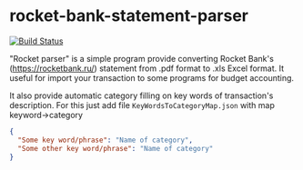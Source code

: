 # rocket-bank-statement-parser

[![Build Status](https://travis-ci.org/MAXbrainRUS/rocket-bank-statement-parser.svg?branch=master)](https://travis-ci.org/MAXbrainRUS/rocket-bank-statement-parser)

"Rocket parser" is a simple program provide converting Rocket Bank's (https://rocketbank.ru/) statement from .pdf format to .xls Excel format.
It useful for import your transaction to some programs for budget accounting.

It also provide automatic category filling on key words of transaction's description.
For this just add file `KeyWordsToCategoryMap.json` with map keyword->category
```json
{
  "Some key word/phrase": "Name of category",
  "Some other key word/phrase": "Name of category"
}
```
